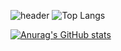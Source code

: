 ![header](https://capsule-render.vercel.app/api?type=wave&color=auto&height=300&section=header&text=capsule%20render&fontSize=90)
![Top Langs](https://github-readme-stats.vercel.app/api/top-langs/?username=yunhwane&hide_progress=true)

[![Anurag's GitHub stats](https://github-readme-stats.vercel.app/api?username=yunhwane)](https://github.com/anuraghazra/github-readme-stats)
<!--
**yunhwane/yunhwane** is a ✨ _special_ ✨ repository because its `README.md` (this file) appears on your GitHub profile.

Here are some ideas to get you started:

- 🔭 I’m currently working on ...
- 🌱 I’m currently learning ...
- 👯 I’m looking to collaborate on ...
- 🤔 I’m looking for help with ...
- 💬 Ask me about ...
- 📫 How to reach me: ...
- 😄 Pronouns: ...
- ⚡ Fun fact: ...
-->
